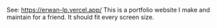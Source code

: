 See: https://erwan-lp.vercel.app/
This is a portfolio website I make and maintain for a friend.
It should fit every screen size.
